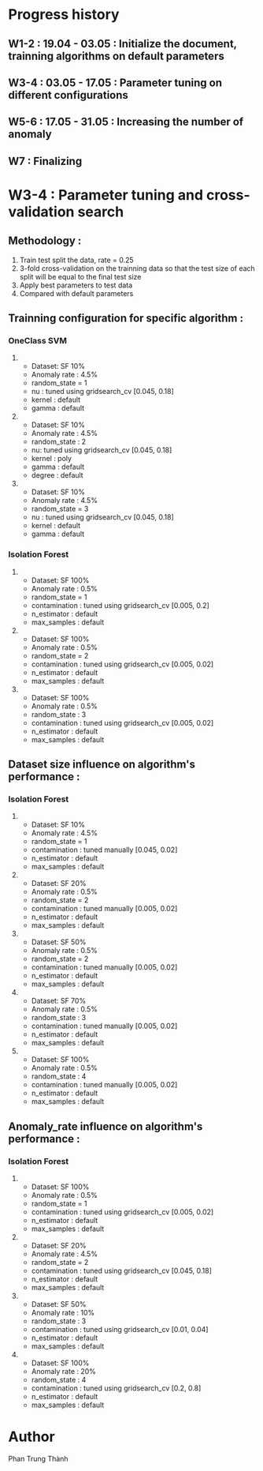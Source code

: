 # Progress history
## W1-2 : 19.04 - 03.05 : Initialize the document, trainning algorithms on default parameters
## W3-4 : 03.05 - 17.05 : Parameter tuning on different configurations
## W5-6 : 17.05 - 31.05 : Increasing the number of anomaly
## W7 : Finalizing

# W3-4 : Parameter tuning and cross-validation search
## Methodology : 
1. Train test split the data, rate = 0.25
2. 3-fold cross-validation on the trainning data so that the test size of each split will be equal to the final test size
3. Apply best parameters to test data
4. Compared with default parameters

## Trainning configuration for specific algorithm :
### OneClass SVM
1. 
	* Dataset: SF 10%
	* Anomaly rate : 4.5%	
	* random_state = 1
	* nu : tuned using gridsearch_cv [0.045, 0.18]
	* kernel : default
	* gamma : default

2. 
	* Dataset: SF 10%
	* Anomaly rate : 4.5%
	* random_state : 2
	* nu: tuned using gridsearch_cv [0.045, 0.18]
	* kernel : poly
	* gamma : default
	* degree : default

3. 
	* Dataset: SF 10%
	* Anomaly rate : 4.5%	
	* random_state = 3
	* nu : tuned using gridsearch_cv [0.045, 0.18]
	* kernel : default
	* gamma : default

### Isolation Forest
1. 
	* Dataset: SF 100%
	* Anomaly rate : 0.5%	
	* random_state = 1
	* contamination : tuned using gridsearch_cv [0.005, 0.2]
	* n_estimator : default
	* max_samples : default

1. 
	* Dataset: SF 100%
	* Anomaly rate : 0.5%	
	* random_state = 2
	* contamination : tuned using gridsearch_cv [0.005, 0.02]
	* n_estimator : default
	* max_samples : default

3. 
	* Dataset: SF 100%
	* Anomaly rate : 0.5%
	* random_state : 3
	* contamination : tuned using gridsearch_cv [0.005, 0.02]
	* n_estimator : default
	* max_samples : default

## Dataset size influence on algorithm's performance :

### Isolation Forest 
1. 
	* Dataset: SF 10%
	* Anomaly rate : 4.5%	
	* random_state = 1
	* contamination : tuned manually [0.045, 0.02]
	* n_estimator : default
	* max_samples : default

2. 
	* Dataset: SF 20%
	* Anomaly rate : 0.5%	
	* random_state = 2
	* contamination : tuned manually [0.005, 0.02]
	* n_estimator : default
	* max_samples : default

3. 
	* Dataset: SF 50%
	* Anomaly rate : 0.5%	
	* random_state = 2
	* contamination : tuned manually [0.005, 0.02]
	* n_estimator : default
	* max_samples : default

5. 
	* Dataset: SF 70%
	* Anomaly rate : 0.5%
	* random_state : 3
	* contamination : tuned manually [0.005, 0.02]
	* n_estimator : default
	* max_samples : default

6. 
	* Dataset: SF 100%
	* Anomaly rate : 0.5%
	* random_state : 4
	* contamination : tuned manually [0.005, 0.02]
	* n_estimator : default
	* max_samples : default

## Anomaly_rate influence on algorithm's performance : 

### Isolation Forest 
1. 
	* Dataset: SF 100%
	* Anomaly rate : 0.5%	
	* random_state = 1
	* contamination : tuned using gridsearch_cv [0.005, 0.02]
	* n_estimator : default
	* max_samples : default

1. 
	* Dataset: SF 20%
	* Anomaly rate : 4.5%	
	* random_state = 2
	* contamination : tuned using gridsearch_cv [0.045, 0.18]
	* n_estimator : default
	* max_samples : default

3. 
	* Dataset: SF 50%
	* Anomaly rate : 10%
	* random_state : 3
	* contamination : tuned using gridsearch_cv [0.01, 0.04]
	* n_estimator : default
	* max_samples : default

4. 
	* Dataset: SF 100%
	* Anomaly rate : 20%
	* random_state : 4
	* contamination : tuned using gridsearch_cv [0.2, 0.8]
	* n_estimator : default
	* max_samples : default

# Author
Phan Trung Thành
